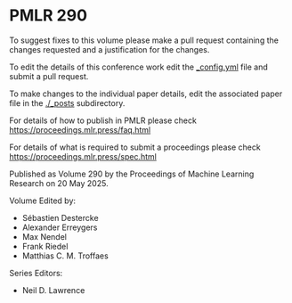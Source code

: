 # PMLR 290

To suggest fixes to this volume please make a pull request containing the changes requested and a justification for the changes.

To edit the details of this conference work edit the [_config.yml](./_config.yml) file and submit a pull request.

To make changes to the individual paper details, edit the associated paper file in the [./_posts](./_posts) subdirectory.

For details of how to publish in PMLR please check https://proceedings.mlr.press/faq.html

For details of what is required to submit a proceedings please check https://proceedings.mlr.press/spec.html



Published as Volume 290 by the Proceedings of Machine Learning Research on 20 May 2025.

Volume Edited by:
  * Sébastien Destercke
  * Alexander Erreygers
  * Max Nendel
  * Frank Riedel
  * Matthias C. M. Troffaes

Series Editors:
  * Neil D. Lawrence
